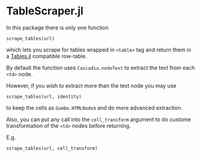 # TableScraper.jl

In this package there is only one function

```
scrape_tables(url)
```

which lets you scrape for tables wrapped in `<table>` tag and return them in a [Tables.jl](https://github.com/JuliaData/Tables.jl) compatible row-table.

By default the function uses `Cascadia.nodeText` to extract the text from each `<td>` node.

However, if you wish to extract more than the text node you may use

```
scrape_tables(url, identity)
```

to keep the cells as `Gumbo.HTMLNode`s and do more advanced extraction.

Also, you can put any call into the `cell_transform` argument to do custome transformation of the `<td>` nodes before returning.

E.g.

```
scrape_tables(url, cell_transform)
```
